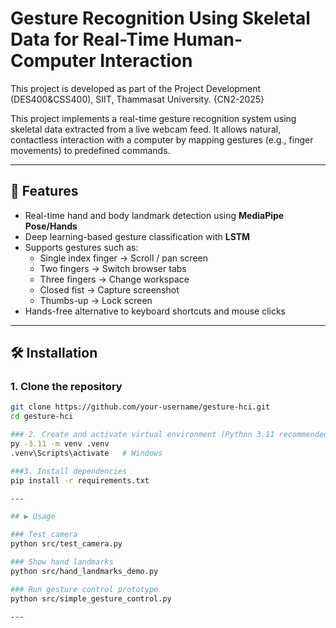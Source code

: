 # Gesture Recognition Using Skeletal Data for Real-Time Human-Computer Interaction

This project is developed as part of the Project Development (DES400&CSS400), SIIT, Thammasat University. {CN2-2025}

This project implements a real-time gesture recognition system using skeletal data extracted from a live webcam feed. 
It allows natural, contactless interaction with a computer by mapping gestures (e.g., finger movements) to predefined commands.

---

## 📌 Features
- Real-time hand and body landmark detection using **MediaPipe Pose/Hands**  
- Deep learning-based gesture classification with **LSTM**  
- Supports gestures such as:  
  - Single index finger → Scroll / pan screen  
  - Two fingers → Switch browser tabs  
  - Three fingers → Change workspace  
  - Closed fist → Capture screenshot  
  - Thumbs-up → Lock screen  
- Hands-free alternative to keyboard shortcuts and mouse clicks  

---

## 🛠️ Installation

### 1. Clone the repository
```bash
git clone https://github.com/your-username/gesture-hci.git
cd gesture-hci

### 2. Create and activate virtual environment (Python 3.11 recommended)
py -3.11 -m venv .venv
.venv\Scripts\activate   # Windows

###3. Install dependencies
pip install -r requirements.txt

---

## ▶️ Usage

### Test camera
python src/test_camera.py

### Show hand landmarks
python src/hand_landmarks_demo.py

### Run gesture control prototype
python src/simple_gesture_control.py

---